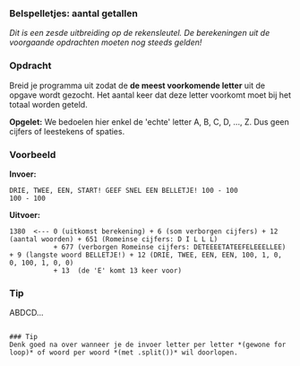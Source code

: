 ### Belspelletjes: aantal getallen

*Dit is een zesde uitbreiding op de rekensleutel. De berekeningen uit de voorgaande opdrachten moeten nog steeds gelden!*

### Opdracht
Breid je programma uit zodat de **de meest voorkomende letter** uit de opgave wordt gezocht. Het aantal keer dat deze letter voorkomt moet bij het totaal worden geteld.

**Opgelet:** We bedoelen hier enkel de 'echte' letter A, B, C, D, ..., Z. Dus geen cijfers of leestekens of spaties.



### Voorbeeld

**Invoer:**

    DRIE, TWEE, EEN, START! GEEF SNEL EEN BELLETJE! 100 - 100
    100 - 100

**Uitvoer:**

    1380  <--- 0 (uitkomst berekening) + 6 (som verborgen cijfers) + 12 (aantal woorden) + 651 (Romeinse cijfers: D I L L L) 
               + 677 (verborgen Romeinse cijfers: DETEEEETATEEFELEEELLEE) + 9 (langste woord BELLETJE!) + 12 (DRIE, TWEE, EEN, EEN, 100, 1, 0, 0, 100, 1, 0, 0)
               + 13  (de 'E' komt 13 keer voor)

### Tip
ABDCD...
```

### Tip
Denk goed na over wanneer je de invoer letter per letter *(gewone for loop)* of woord per woord *(met .split())* wil doorlopen.
